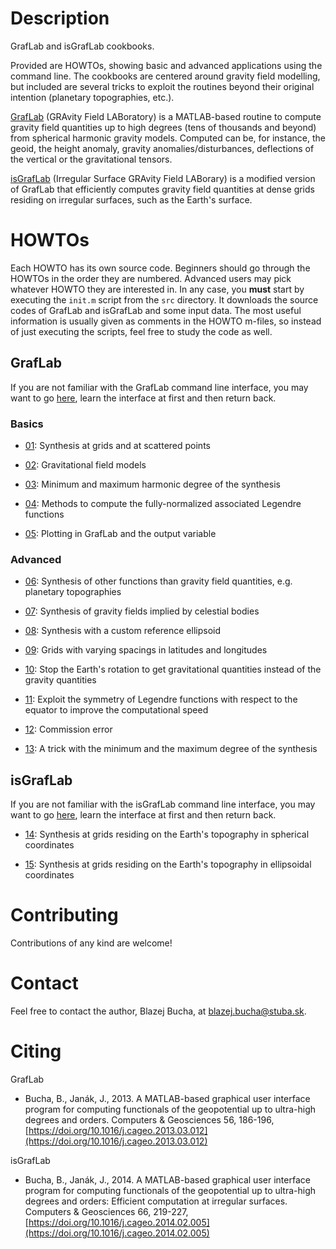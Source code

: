 # Description

GrafLab and isGrafLab cookbooks.

Provided are HOWTOs, showing basic and advanced applications using the command 
line. The cookbooks are centered around gravity field modelling, but included 
are several tricks to exploit the routines beyond their original intention 
(planetary topographies, etc.).

[GrafLab](https://blazejbucha.com/#GrafLab) (GRAvity Field LABoratory) is 
a MATLAB-based routine to compute gravity field quantities up to high degrees 
(tens of thousands and beyond) from spherical harmonic gravity models. Computed 
can be, for instance, the geoid, the height anomaly, gravity 
anomalies/disturbances, deflections of the vertical or the gravitational 
tensors.


[isGrafLab](https://blazejbucha.com/#isGrafLab) (Irregular Surface GRAvity 
Field LABorary) is a modified version of GrafLab that efficiently computes 
gravity field quantities at dense grids residing on irregular surfaces, such as 
the Earth's surface.






# HOWTOs

Each HOWTO has its own source code. Beginners should go through the HOWTOs in 
the order they are numbered. Advanced users may pick whatever HOWTO they are 
interested in. In any case, you **must** start by executing the `init.m` script 
from the `src` directory. It downloads the source codes of GrafLab and 
isGrafLab and some input data. The most useful information is usually given as 
comments in the HOWTO m-files, so instead of just executing the scripts, feel 
free to study the code as well.


## GrafLab

If you are not familiar with the GrafLab command line interface, you may want 
to go [here](doc/graflab.md), learn the interface at first and then return 
back.

### Basics

* [01](src/howto01.m): Synthesis at grids and at scattered points

* [02](src/howto02.m): Gravitational field models

* [03](src/howto03.m): Minimum and maximum harmonic degree of the synthesis

* [04](src/howto04.m): Methods to compute the fully-normalized associated 
  Legendre functions

* [05](src/howto05.m): Plotting in GrafLab and the output variable


### Advanced

* [06](src/howto06.m): Synthesis of other functions than gravity field 
                       quantities, e.g. planetary topographies

* [07](src/howto07.m): Synthesis of gravity fields implied by celestial bodies

* [08](src/howto08.m): Synthesis with a custom reference ellipsoid

* [09](src/howto09.m): Grids with varying spacings in latitudes and longitudes

* [10](src/howto10.m): Stop the Earth's rotation to get gravitational 
                       quantities instead of the gravity quantities

* [11](src/howto11.m): Exploit the symmetry of Legendre functions with respect 
  to the equator to improve the computational speed

* [12](src/howto12.m): Commission error

* [13](src/howto13.m): A trick with the minimum and the maximum degree of the 
                       synthesis



## isGrafLab

If you are not familiar with the isGrafLab command line interface, you may want 
to go [here](doc/isgraflab.md), learn the interface at first and then return 
back.

* [14](src/howto14.m): Synthesis at grids residing on the Earth's topography 
  in spherical coordinates

* [15](src/howto15.m): Synthesis at grids residing on the Earth's topography 
  in ellipsoidal coordinates




# Contributing

Contributions of any kind are welcome!






# Contact

Feel free to contact the author, Blazej Bucha, at blazej.bucha@stuba.sk.






# Citing

GrafLab

* Bucha, B., Janák, J., 2013. A MATLAB-based graphical user interface program 
  for computing functionals of the geopotential up to ultra-high degrees and 
  orders. Computers & Geosciences 56, 186-196, 
  [https://doi.org/10.1016/j.cageo.2013.03.012](https://doi.org/10.1016/j.cageo.2013.03.012)

isGrafLab

* Bucha, B., Janák, J., 2014. A MATLAB-based graphical user interface program 
  for computing functionals of the geopotential up to ultra-high degrees and 
  orders: Efficient computation at irregular surfaces. Computers & Geosciences 
  66, 219-227, 
  [https://doi.org/10.1016/j.cageo.2014.02.005](https://doi.org/10.1016/j.cageo.2014.02.005)
